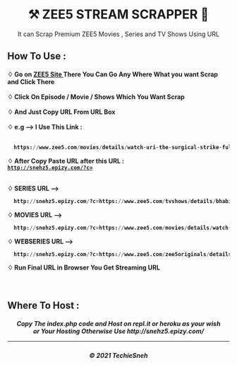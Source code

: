 <h1 align="center"> ⚒ ZEE5 STREAM SCRAPPER 🔐 </h1>

<p align="center"> It can Scrap Premium ZEE5 Movies , Series and TV Shows Using URL</p>

<h2> How To Use : </h2>

<h4>
♢ Go on <a href="https://www.zee5.com/">ZEE5 Site </a> There You Can Go Any Where What you want Scrap and Click There <br><br>
♢ Click On Episode / Movie / Shows Which You Want Scrap <br><br>
♢ And Just Copy URL From URL Box <br><br>
♢ e.g --> I Use This Link :<br><br>
  
```py
  https://www.zee5.com/movies/details/watch-uri-the-surgical-strike-full-movie-online/0-0-33204
```
 
♢ After Copy Paste URL after this URL : <br><code>http://snehz5.epizy.com/?c=</code> 
  <br><br>
  
♢ SERIES URL --> <br>
  
```py
  http://snehz5.epizy.com/?c=https://www.zee5.com/tvshows/details/bhabi-ji-ghar-par-hai/0-6-199/bhabi-ji-ghar-par-hai-july-20-2021/0-1-manual-31jmf0vqirgg
```

♢ MOVIES URL --> <br>

```py
  http://snehz5.epizy.com/?c=https://www.zee5.com/movies/details/watch-uri-the-surgical-strike-full-movie-online/0-0-33204
```

♢ WEBSERIES URL --> <br>

```py
  http://snehz5.epizy.com/?c=https://www.zee5.com/zee5originals/details/abhay/0-6-1298/ep-1-brain-soup/0-1-387043
```

♢ Run Final URL in Browser You Get Streaming URL <br>
</h4>
<br>



<h2> Where To Host : </h2>

<h5 align="center"> Copy The index.php code and Host on repl.it or heroku as your wish <br> or Your Hosting Otherwise Use http://snehz5.epizy.com/
<br>
  
---
<h5 align='center'>© 2021 TechieSneh</h5>

